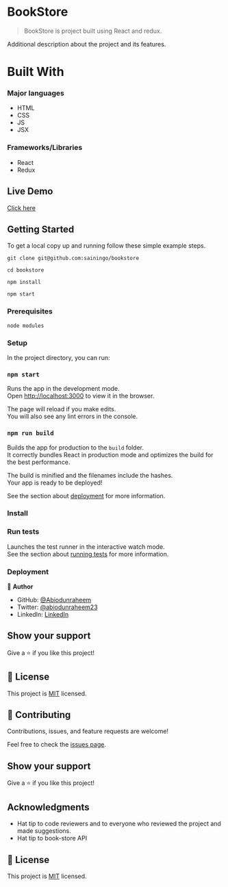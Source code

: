 # BookStore

> BookStore is project built using React and redux.


Additional description about the project and its features.

# Built With

### Major languages
- HTML
- CSS
- JS
- JSX

### Frameworks/Libraries
- React
- Redux

## Live Demo

[Click here](https://react-redux-books.netlify.app/) 

## Getting Started

To get a local copy up and running follow these simple example steps.
```
git clone git@github.com:sainingo/bookstore

cd bookstore

npm install 

npm start 
```

### Prerequisites
```
node modules 
```
### Setup

In the project directory, you can run:

### `npm start`

Runs the app in the development mode.\
Open [http://localhost:3000](http://localhost:3000) to view it in the browser.

The page will reload if you make edits.\
You will also see any lint errors in the console.


### `npm run build`

Builds the app for production to the `build` folder.\
It correctly bundles React in production mode and optimizes the build for the best performance.

The build is minified and the filenames include the hashes.\
Your app is ready to be deployed!

See the section about [deployment](https://facebook.github.io/create-react-app/docs/deployment) for more information.

### Install

### Run tests

Launches the test runner in the interactive watch mode.\
See the section about [running tests](https://facebook.github.io/create-react-app/docs/running-tests) for more information.

### Deployment

👤 **Author**

- GitHub: [@Abiodunraheem](https://github.com/Abiodunraheem)
- Twitter: [@abiodunraheem23](https://twitter.com/abiodunraheem23)
- LinkedIn: [LinkedIn](https://www.linkedin.com/in/abiodun-raheem-908b33154)

## Show your support

Give a ⭐️ if you like this project!
## 📝 License

This project is [MIT](./MIT.md) licensed.

## 🤝 Contributing

Contributions, issues, and feature requests are welcome!

Feel free to check the [issues page](https://github.com/abiodunraheem/book-store/issues).

## Show your support

Give a ⭐️ if you like this project!

## Acknowledgments

- Hat tip to code reviewers and to everyone who reviewed the project and made suggestions.
- Hat tip to book-store API

## 📝 License

This project is [MIT](./MIT.md) licensed.
